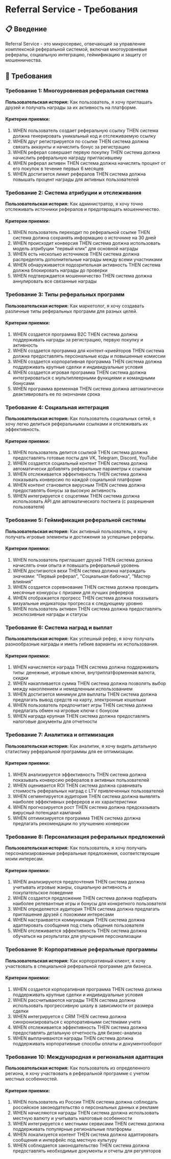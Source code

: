 # Referral Service - Требования

## 📋 **Введение**

Referral Service - это микросервис, отвечающий за управление комплексной реферальной системой, включая многоуровневые рефералы, социальную интеграцию, геймификацию и защиту от мошенничества.

## 🎯 **Требования**

### **Требование 1: Многоуровневая реферальная система**

**Пользовательская история:** Как пользователь, я хочу приглашать друзей и получать награды за их активность на платформе.

#### Критерии приемки:
1. WHEN пользователь создает реферальную ссылку THEN система должна генерировать уникальный код и отслеживаемую ссылку
2. WHEN друг регистрируется по ссылке THEN система должна связать аккаунты и начислить бонус за регистрацию
3. WHEN реферал совершает первую покупку THEN система должна начислить реферальную награду пригласившему
4. WHEN реферал активен THEN система должна начислять процент от его покупок в течение первых 6 месяцев
5. WHEN достигается лимит рефералов THEN система должна повышать процент награды для активных пользователей

### **Требование 2: Система атрибуции и отслеживания**

**Пользовательская история:** Как администратор, я хочу точно отслеживать источники рефералов и предотвращать мошенничество.

#### Критерии приемки:
1. WHEN пользователь переходит по реферальной ссылке THEN система должна сохранять информацию о источнике на 30 дней
2. WHEN происходит конверсия THEN система должна использовать модель атрибуции "первый клик" для основной награды
3. WHEN есть несколько источников THEN система должна распределять дополнительные награды между всеми участниками
4. WHEN обнаруживается подозрительная активность THEN система должна блокировать награды до проверки
5. WHEN подтверждается мошенничество THEN система должна аннулировать все связанные награды

### **Требование 3: Типы реферальных программ**

**Пользовательская история:** Как маркетолог, я хочу создавать различные типы реферальных программ для разных целей.

#### Критерии приемки:
1. WHEN создается программа B2C THEN система должна поддерживать награды за регистрацию, первую покупку и активность
2. WHEN создается программа для контент-криейторов THEN система должна предоставлять персональные коды и повышенные комиссии
3. WHEN создается корпоративная программа THEN система должна поддерживать крупные сделки и индивидуальные условия
4. WHEN создается игровая программа THEN система должна интегрироваться с мультиплеерными функциями и командными бонусами
5. WHEN программа временная THEN система должна автоматически деактивировать ее по окончании срока

### **Требование 4: Социальная интеграция**

**Пользовательская история:** Как пользователь социальных сетей, я хочу легко делиться реферальными ссылками и отслеживать их эффективность.

#### Критерии приемки:
1. WHEN пользователь делится ссылкой THEN система должна предоставлять готовые посты для VK, Telegram, Discord, YouTube
2. WHEN создается социальный контент THEN система должна автоматически добавлять реферальные параметры к ссылкам
3. WHEN отслеживается эффективность THEN система должна показывать конверсию по каждой социальной платформе
4. WHEN контент становится вирусным THEN система должна предоставлять бонусы за высокую активность
5. WHEN интегрируется с соцсетями THEN система должна использовать API для автоматического постинга (с разрешения пользователя)

### **Требование 5: Геймификация реферальной системы**

**Пользовательская история:** Как активный пользователь, я хочу получать игровые элементы и достижения за успешные рефералы.

#### Критерии приемки:
1. WHEN пользователь приглашает друзей THEN система должна начислять очки опыта и повышать реферальный уровень
2. WHEN достигаются вехи THEN система должна награждать значками: "Первый реферал", "Социальная бабочка", "Мастер влияния"
3. WHEN создается соревнование THEN система должна проводить месячные конкурсы с призами для лучших рефереров
4. WHEN отображается прогресс THEN система должна показывать визуальные индикаторы прогресса к следующему уровню
5. WHEN пользователь активен THEN система должна предоставлять эксклюзивные награды и статусы

### **Требование 6: Система наград и выплат**

**Пользовательская история:** Как успешный рефер, я хочу получать разнообразные награды и иметь гибкие варианты их использования.

#### Критерии приемки:
1. WHEN начисляется награда THEN система должна поддерживать типы: денежные, игровые ключи, внутриплатформенная валюта, скидки
2. WHEN накапливается сумма THEN система должна позволять выбор между накоплением и немедленным использованием
3. WHEN достигается минимум для выплаты THEN система должна предлагать вывод средств на карту, электронные кошельки
4. WHEN пользователь предпочитает игры THEN система должна предлагать обмен на игровые ключи с бонусом
5. WHEN награда крупная THEN система должна предоставлять налоговые документы для отчетности

### **Требование 7: Аналитика и оптимизация**

**Пользовательская история:** Как аналитик, я хочу видеть детальную статистику реферальной программы для ее оптимизации.

#### Критерии приемки:
1. WHEN анализируется эффективность THEN система должна показывать конверсию рефералов в активных пользователей
2. WHEN оценивается ROI THEN система должна сравнивать стоимость реферальных наград с LTV привлеченных пользователей
3. WHEN сегментируется аудитория THEN система должна выявлять наиболее эффективных рефереров и их характеристики
4. WHEN прогнозируется рост THEN система должна предсказывать вирусный потенциал кампаний
5. WHEN оптимизируется программа THEN система должна предлагать рекомендации по улучшению конверсии

### **Требование 8: Персонализация реферальных предложений**

**Пользовательская история:** Как пользователь, я хочу получать персонализированные реферальные предложения, соответствующие моим интересам.

#### Критерии приемки:
1. WHEN анализируются предпочтения THEN система должна учитывать игровые жанры, социальную активность и покупательское поведение
2. WHEN создается предложение THEN система должна подбирать наиболее релевантные игры и бонусы для конкретного пользователя
3. WHEN определяется аудитория THEN система должна предлагать приглашение друзей с похожими интересами
4. WHEN настраивается коммуникация THEN система должна адаптировать сообщения под стиль общения пользователя
5. WHEN отслеживается эффективность THEN система должна обучаться на результатах для улучшения персонализации

### **Требование 9: Корпоративные реферальные программы**

**Пользовательская история:** Как корпоративный клиент, я хочу участвовать в специальной реферальной программе для бизнеса.

#### Критерии приемки:
1. WHEN создается корпоративная программа THEN система должна поддерживать крупные сделки и индивидуальные условия
2. WHEN рассчитываются награды THEN система должна использовать прогрессивную шкалу в зависимости от размера сделки
3. WHEN интегрируется с CRM THEN система должна синхронизироваться с корпоративными системами учета
4. WHEN отслеживается эффективность THEN система должна предоставлять детальную отчетность для бизнес-анализа
5. WHEN выплачиваются награды THEN система должна поддерживать корпоративные способы оплаты и документооборот

### **Требование 10: Международная и региональная адаптация**

**Пользовательская история:** Как пользователь из определенного региона, я хочу участвовать в реферальной программе с учетом местных особенностей.

#### Критерии приемки:
1. WHEN пользователь из России THEN система должна соблюдать российское законодательство о персональных данных и рекламе
2. WHEN начисляются награды THEN система должна использовать местную валюту и учитывать налоговые особенности
3. WHEN интегрируется с местными сервисами THEN система должна поддерживать популярные региональные платформы
4. WHEN локализуется контент THEN система должна адаптировать сообщения и интерфейс под местную культуру
5. WHEN соблюдается законодательство THEN система должна предоставлять необходимые документы и отчеты для регуляторов